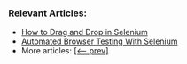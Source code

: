 
### Relevant Articles:

- [How to Drag and Drop in Selenium](https://www.baeldung.com/selenium-drag-and-drop)
- [Automated Browser Testing With Selenium](https://www.baeldung.com/selenium-automated-browser-testing)
- More articles: [[<-- prev]](../selenium-2)